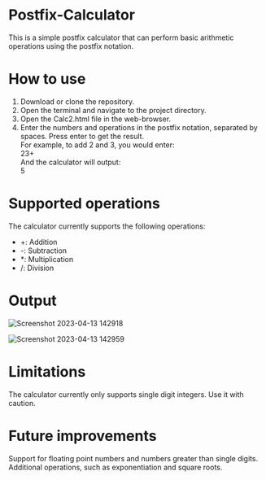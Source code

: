 # Postfix-Calculator  
This is a simple postfix calculator that can perform basic arithmetic operations using the postfix notation.  

# How to use  
1. Download or clone the repository.  
2. Open the terminal and navigate to the project directory.  
3. Open the Calc2.html file in the web-browser.  
4. Enter the numbers and operations in the postfix notation, separated by spaces. Press enter to get the result.  
For example, to add 2 and 3, you would enter:  
23+  
And the calculator will output:  
5

# Supported operations  
The calculator currently supports the following operations:  
  
* +: Addition  
* -: Subtraction  
* *: Multiplication  
* /: Division  

# Output  

![Screenshot 2023-04-13 142918](https://user-images.githubusercontent.com/101885608/231850894-32aa49ee-892e-4cc3-a5f0-bd9fae103b31.png)

![Screenshot 2023-04-13 142959](https://user-images.githubusercontent.com/101885608/231851101-d081ea12-a884-4b4e-9d96-fef68587bed0.png)

# Limitations  
The calculator currently only supports single digit integers. Use it with caution.  

# Future improvements
Support for floating point numbers and numbers greater than single digits.  
Additional operations, such as exponentiation and square roots.  


